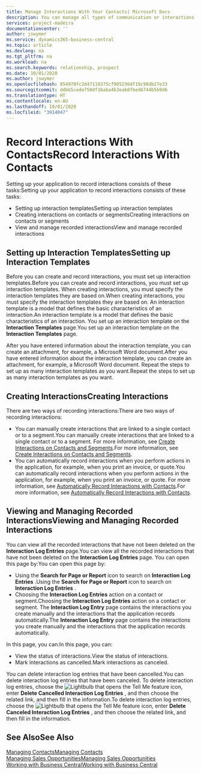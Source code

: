 ```yaml
---
title: Manage Interactions With Your Contacts| Microsoft Docs
description: You can manage all types of communication or interactions between your company and your contacts, for example, letters, phone calls, meetings, and so on.
services: project-madeira
documentationcenter: ''
author: jswymer
ms.service: dynamics365-business-central
ms.topic: article
ms.devlang: na
ms.tgt_pltfrm: na
ms.workload: na
ms.search.keywords: relationship, prospect
ms.date: 10/01/2020
ms.author: jswymer
ms.openlocfilehash: 854970fc2d47110375cf905236df19c90db27e33
ms.sourcegitcommit: ddbb5cede750df1baba4b3eab8fbed6744b5b9d6
ms.translationtype: HT
ms.contentlocale: en-AU
ms.lasthandoff: 10/01/2020
ms.locfileid: "3914047"
---
```

# <a name="record-interactions-with-contacts"></a><span data-ttu-id="e45ae-103">Record Interactions With Contacts</span><span class="sxs-lookup"><span data-stu-id="e45ae-103">Record Interactions With Contacts</span></span>
<span data-ttu-id="e45ae-104">Setting up your application to record interactions consists of these tasks:</span><span class="sxs-lookup"><span data-stu-id="e45ae-104">Setting up your application to record interactions consists of these tasks:</span></span>

* <span data-ttu-id="e45ae-105">Setting up interaction templates</span><span class="sxs-lookup"><span data-stu-id="e45ae-105">Setting up interaction templates</span></span>  
* <span data-ttu-id="e45ae-106">Creating interactions on contacts or segments</span><span class="sxs-lookup"><span data-stu-id="e45ae-106">Creating interactions on contacts or segments</span></span>  
* <span data-ttu-id="e45ae-107">View and manage recorded interactions</span><span class="sxs-lookup"><span data-stu-id="e45ae-107">View and manage recorded interactions</span></span>  

##  <a name="setting-up-interaction-templates"></a><span data-ttu-id="e45ae-108">Setting up Interaction Templates</span><span class="sxs-lookup"><span data-stu-id="e45ae-108">Setting up Interaction Templates</span></span>
<span data-ttu-id="e45ae-109">Before you can create and record interactions, you must set up interaction templates.</span><span class="sxs-lookup"><span data-stu-id="e45ae-109">Before you can create and record interactions, you must set up interaction templates.</span></span> <span data-ttu-id="e45ae-110">When creating interactions, you must specify the interaction templates they are based on.</span><span class="sxs-lookup"><span data-stu-id="e45ae-110">When creating interactions, you must specify the interaction templates they are based on.</span></span> <span data-ttu-id="e45ae-111">An interaction template is a model that defines the basic characteristics of an interaction.</span><span class="sxs-lookup"><span data-stu-id="e45ae-111">An interaction template is a model that defines the basic characteristics of an interaction.</span></span>
<span data-ttu-id="e45ae-112">You set up an interaction template on the **Interaction Templates** page.</span><span class="sxs-lookup"><span data-stu-id="e45ae-112">You set up an interaction template on the **Interaction Templates** page.</span></span>

<span data-ttu-id="e45ae-113">After you have entered information about the interaction template, you can create an attachment, for example, a Microsoft Word document.</span><span class="sxs-lookup"><span data-stu-id="e45ae-113">After you have entered information about the interaction template, you can create an attachment, for example, a Microsoft Word document.</span></span> <span data-ttu-id="e45ae-114">Repeat the steps to set up as many interaction templates as you want.</span><span class="sxs-lookup"><span data-stu-id="e45ae-114">Repeat the steps to set up as many interaction templates as you want.</span></span>  

## <a name="creating-interactions"></a><span data-ttu-id="e45ae-115">Creating Interactions</span><span class="sxs-lookup"><span data-stu-id="e45ae-115">Creating Interactions</span></span>
<span data-ttu-id="e45ae-116">There are two ways of recording interactions:</span><span class="sxs-lookup"><span data-stu-id="e45ae-116">There are two ways of recording interactions:</span></span>

* <span data-ttu-id="e45ae-117">You can manually create interactions that are linked to a single contact or to a segment.</span><span class="sxs-lookup"><span data-stu-id="e45ae-117">You can manually create interactions that are linked to a single contact or to a segment.</span></span> <span data-ttu-id="e45ae-118">For more information, see [Create Interactions on Contacts and Segments](marketing-how-create-interactions.md).</span><span class="sxs-lookup"><span data-stu-id="e45ae-118">For more information, see [Create Interactions on Contacts and Segments](marketing-how-create-interactions.md).</span></span>  
* <span data-ttu-id="e45ae-119">You can automatically record interactions when you perform actions in the application, for example, when you print an invoice, or quote.</span><span class="sxs-lookup"><span data-stu-id="e45ae-119">You can automatically record interactions when you perform actions in the application, for example, when you print an invoice, or quote.</span></span> <span data-ttu-id="e45ae-120">For more information, see [Automatically Record Interactions with Contacts](marketing-auto-record-interactions.md).</span><span class="sxs-lookup"><span data-stu-id="e45ae-120">For more information, see [Automatically Record Interactions with Contacts](marketing-auto-record-interactions.md).</span></span>

## <a name="viewing-and-managing-recorded-interactions"></a><span data-ttu-id="e45ae-121">Viewing and Managing Recorded Interactions</span><span class="sxs-lookup"><span data-stu-id="e45ae-121">Viewing and Managing Recorded Interactions</span></span>
<span data-ttu-id="e45ae-122">You can view all the recorded interactions that have not been deleted on the **Interaction Log Entries** page.</span><span class="sxs-lookup"><span data-stu-id="e45ae-122">You can view all the recorded interactions that have not been deleted on the **Interaction Log Entries** page.</span></span> <span data-ttu-id="e45ae-123">You can open this page by:</span><span class="sxs-lookup"><span data-stu-id="e45ae-123">You can open this page by:</span></span>

* <span data-ttu-id="e45ae-124">Using the **Search for Page or Report** icon to search on **Interaction Log Entries** .</span><span class="sxs-lookup"><span data-stu-id="e45ae-124">Using the **Search for Page or Report** icon to search on **Interaction Log Entries** .</span></span>
* <span data-ttu-id="e45ae-125">Choosing the **Interaction Log Entries** action on a contact or segment.</span><span class="sxs-lookup"><span data-stu-id="e45ae-125">Choosing the **Interaction Log Entries** action on a contact or segment.</span></span>
  <span data-ttu-id="e45ae-126">The **Interaction Log Entry** page contains the interactions you create manually and the interactions that the application records automatically.</span><span class="sxs-lookup"><span data-stu-id="e45ae-126">The **Interaction Log Entry** page contains the interactions you create manually and the interactions that the application records automatically.</span></span>

<span data-ttu-id="e45ae-127">In this page, you can:</span><span class="sxs-lookup"><span data-stu-id="e45ae-127">In this page, you can:</span></span>

* <span data-ttu-id="e45ae-128">View the status of interactions.</span><span class="sxs-lookup"><span data-stu-id="e45ae-128">View the status of interactions.</span></span>
* <span data-ttu-id="e45ae-129">Mark interactions as cancelled.</span><span class="sxs-lookup"><span data-stu-id="e45ae-129">Mark interactions as canceled.</span></span>

<span data-ttu-id="e45ae-130">You can delete interaction log entries that have been cancelled.</span><span class="sxs-lookup"><span data-stu-id="e45ae-130">You can delete interaction log entries that have been canceled.</span></span> <span data-ttu-id="e45ae-131">To delete interaction log entries, choose the ![Lightbulb that opens the Tell Me feature](media/ui-search/search_small.png "Tell me what you want to do") icon, enter **Delete Cancelled Interaction Log Entries** , and then choose the related link, and then fill in the information.</span><span class="sxs-lookup"><span data-stu-id="e45ae-131">To delete interaction log entries, choose the ![Lightbulb that opens the Tell Me feature](media/ui-search/search_small.png "Tell me what you want to do") icon, enter **Delete Canceled Interaction Log Entries** , and then choose the related link, and then fill in the information.</span></span>

## <a name="see-also"></a><span data-ttu-id="e45ae-132">See Also</span><span class="sxs-lookup"><span data-stu-id="e45ae-132">See Also</span></span>
[<span data-ttu-id="e45ae-133">Managing Contacts</span><span class="sxs-lookup"><span data-stu-id="e45ae-133">Managing Contacts</span></span>](marketing-contacts.md)  
[<span data-ttu-id="e45ae-134">Managing Sales Opportunities</span><span class="sxs-lookup"><span data-stu-id="e45ae-134">Managing Sales Opportunities</span></span>](marketing-manage-sales-opportunities.md)  
[<span data-ttu-id="e45ae-135">Working with Business Central</span><span class="sxs-lookup"><span data-stu-id="e45ae-135">Working with Business Central</span></span>](ui-work-product.md)  
